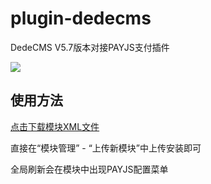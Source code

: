 # plugin-dedecms
DedeCMS V5.7版本对接PAYJS支付插件

![](https://cdn.payjs.cn/5f9175408f165)

## 使用方法

[点击下载模块XML文件](https://github.com/payjs-cn/plugin-dedecms/releases/download/V1.0/DEDECMS-PAYJS.xml)

直接在“模块管理” - “上传新模块”中上传安装即可

全局刷新会在模块中出现PAYJS配置菜单
